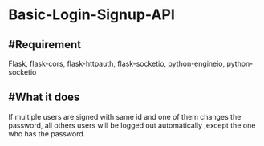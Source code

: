 # Basic-Login-Signup-API
## #Requirement
Flask, 
flask-cors, 
flask-httpauth, 
flask-socketio, 
python-engineio, 
python-socketio 

## #What it does 
If multiple users are signed with same id and one of them changes the password, all others users will be logged out automatically ,except the one who has the password.



